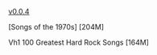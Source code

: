 [v0.0.4](https://github.com/littleflute/Songs/edit/master/README.md)

[Songs of the 1970s] [204M]

Vh1 100 Greatest Hard Rock Songs [164M]
